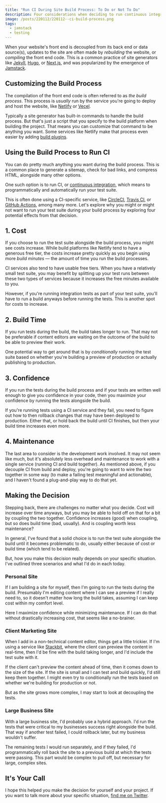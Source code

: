 ```yaml
---
title: "Run CI During Site Build Process: To Do or Not To Do"
description: Four considerations when deciding to run continuous integrations with production builds or as a separate workflow.
image: /posts/220112/220112--ci-build-process.png
tags:
  - jamstack
  - testing
---
```


When your website's front end is decoupled from its back end or data source(s), updates to the site are often made by _rebuilding_ the website, or _compiling_ the front end code. This is a common practice of site generators like [Jekyll](https://jekyllrb.com/), [Hugo](https://gohugo.io/), or [Next.js](https://nextjs.org/), and was popularized by the emergence of [Jamstack](/posts/wtf-is-jamstack/).

## Customizing the Build Process

The compilation of the front end code is often referred to as _the build process_. This process is _usually_ run by the service you're going to deploy and host the website, like [Netlify](https://www.netlify.com/) or [Vecel](https://vercel.com/).

Typically a site generator has built-in commands to handle the build process. But that's just a script that you specify to the build platform when building the project. That means you can customize that command to be anything you want. Some services like Netlify make that process even easier by adding [build plugins](https://www.netlify.com/products/build/plugins/).

## Using the Build Process to Run CI

You can do pretty much anything you want during the build process. This is a common place to generate a sitemap, check for bad links, and compress HTML, alongside many other options.

One such option is to run CI, or [continuous integration](/posts/wtf-is-continuous-integration/), which means to programmatically and automatically run your test suite.

This is often done using a CI-specific service, like [CircleCI](https://circleci.com/), [Travis CI](https://travis-ci.org/), or [GitHub Actions](https://github.com/features/actions), among many more. Let's explore why you might or might not want to run your test suite during your build process by exploring four potential effects from that decision.

## 1. Cost

If you choose to run the test suite alongside the build process, you might see costs increase. While build platforms like Netlify tend to have a generous free tier, the costs increase pretty quickly as you begin using more _build minutes_ — the amount of time you run the build processes.

CI services also tend to have usable free tiers. When you have a relatively small test suite, you may benefit by splitting up your test runs between these two types of services because it increases the free minutes available to you.

However, if you're running integration tests as part of your test suite, you'll have to run a build anyways before running the tests. This is another spot for costs to increase.

## 2. Build Time

If you run tests during the build, the build takes longer to run. That may not be preferable if content editors are waiting on the outcome of the build to be able to preview their work.

One potential way to get around that is by _conditionally_ running the test suite based on whether you're building a preview of production or actually publishing to production.

## 3. Confidence

If you run the tests during the build process and if your tests are written well enough to give you confidence in your code, then you maximize your confidence by running the tests alongside the build.

If you're running tests using a CI service and they fail, you need to figure out how to then rollback changes that may have been deployed to production. Either that, or hold back the build until CI finishes, but then your build time increases even more.

## 4. Maintenance

The last area to consider is the development work involved. It may not seem like much, but it's absolutely less overhead and maintenance to work with a single service (running CI and build together). As mentioned above, if you decouple CI from build and deploy, you're going to want to wire the two together in some way (to make a failing test meaningful and actionable), and I haven't found a plug-and-play way to do that yet.

## Making the Decision

Stepping back, there are challenges no matter what you decide. Cost will increase over time anyways, but you may be able to hold off on that for a bit by coupling the two together. Confidence increases (good) when coupling, but so does build time (bad, usually). And is coupling worth less maintenance?

In general, I've found that a solid choice is to run the test suite alongside the build until it becomes problematic to do, usually either because of cost or build time (which tend to be related).

But, how you make this decision really depends on your specific situation. I've outlined three scenarios and what I'd do in each today.

### Personal Site

If I am building a site for myself, then I'm going to run the tests during the build. Presumably I'm editing content where I can see a preview if I really need to, so it doesn't matter how long the build takes, assuming I can keep cost within my comfort level.

Here I maximize confidence while minimizing maintenance. If I can do that without drastically increasing cost, that seems like a no-brainer.

### Client Marketing Site

When I add in a non-technical content editor, things get a little trickier. If I'm using a service like [Stackbit](https://www.stackbit.com/), where the client can preview the content in real-time, then I'd be fine with the build taking longer, and I'd include the test suite with it.

If the client can't preview the content ahead of time, then it comes down to the size of the site. If the site is small and I can test and build quickly, I'd still keep them together. I might even try to conditionally run the tests based on whether we're building for production or not.

But as the site grows more complex, I may start to look at decoupling the tests.

### Large Business Site

With a large business site, I'd probably use a hybrid approach. I'd run the tests that were critical to my businesses success right alongside the build. That way if another test failed, I could rollback later, but my business wouldn't suffer.

The remaining tests I would run separately, and if they failed, I'd programmatically roll back the site to a previous build at which the tests were passing. This part would be complex to pull off, but necessary for large, complex sites.

## It's Your Call

I hope this helped you make the decision for yourself and your project. If you want to talk more about your specific situation, [find me on Twitter](https://twitter.com/seancdavis29).
